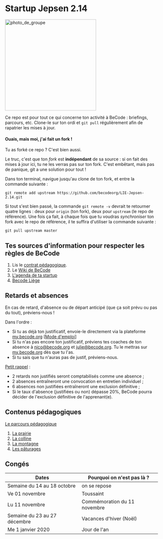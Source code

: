 # Startup Jepsen 2.14

<img src="group.jpg" alt="photo_de_groupe" width="300">

Ce repo est pour tout ce qui concerne ton activité à BeCode : briefings, parcours, etc.
Clone-le sur ton ordi et `git pull` régulièrement afin de rapatrier les mises à jour.

#### Ouais, mais moi, j'ai fait un fork !

Tu as forké ce repo ? C'est bien aussi.

Le truc, c'est que ton _fork_ est **indépendant** de sa source : si on fait des mises à jour ici, tu ne les verras pas sur ton fork.
C'est embêtant, mais pas de panique, git a une solution pour tout !

Dans ton terminal, navigue jusqu'au clone de ton fork, et entre la commande suivante :

    git remote add upstream https://github.com/becodeorg/LIE-Jepsen-2.14.git

Si tout s'est bien passé, la commande `git remote -v` devrait te retourner quatre lignes : deux pour `origin` (ton fork), deux pour `upstream` (le repo de référence).
Une fois ça fait, à chaque fois que tu voudras _synchroniser_ ton fork avec le repo de référence, il te suffira d'utiliser la commande suivante :

    git pull upstream master

## Tes sources d'information pour respecter les règles de BeCode

1. Lis le [contrat pédagogique](../../../BeCode/blob/master/contratpedagogique.md).
1. Le [Wiki de BeCode](https://github.com/becodeorg/BeCode/wiki)
1. [L'agenda de ta startup](https://calendar.google.com/calendar/b/1?cid=YmVjb2RlLm9yZ19sc25wYXZvc29mOGMzMDY0MjJrOTQ1NnU0Z0Bncm91cC5jYWxlbmRhci5nb29nbGUuY29t)
1. [Becode Liège](/infos/)

## Retards et absences

En cas de retard, d'absence ou de départ anticipé (que ça soit prévu ou pas du tout), préviens-nous !  

Dans l'ordre :
- Si tu as déjà ton justificatif, envoie-le directement via la plateforme [my.becode.org](https://my.becode.org)  [[Mode d'emploi](https://github.com/becodeorg/BeCode/blob/master/mybecode-absence-fr.md)]
- Si tu n'as pas encore ton justificatif, préviens tes coaches de ton absence à nico@becode.org et julie@becode.org. Tu le mettras sur [my.becode.org](https://my.becode.org) dès que tu l'as.
- Si tu sais que tu n'auras pas de justif, préviens-nous.

[Petit rappel](https://github.com/becodeorg/BeCode/blob/master/contratpedagogique.md#sanctions) :
- 2 retards non justifiés seront comptabilisés comme une absence ;
- 2 absences entraîneront une convocation en entretien individuel ;
- 6 absences non justifiées entraîneront une exclusion définitive ;
- Si le taux d'absence (justifiées ou non) dépasse 20%, BeCode pourra décider de l'exclusion définitive de l'apprenant(e).

## Contenus pédagogiques

[Le parcours pédagogique](https://docs.google.com/drawings/d/1lDE_wBLRhSdLYTVrR7MsBzxOl0aGE7V-lBRvP3052zw/edit?usp=sharing)

1. [La prairie](./01-the-field/)
2. [La colline](./02-the-hill/)
3. [La montagne](./03-the-mountain/)
4. [Les pâturages](./04-the-pastures/)


## Congés
| Dates | Pourquoi on n'est pas là ? |
|---|---|
| Semaine du 14 au 18 octobre | on se repose |
| Ve 01 novembre | Toussaint |
| Lu 11 novembre | Commémoration du 11 novembre |
| Semaine du 23 au 27 décembre | Vacances d'hiver (Noël)|
| Me 1 janvier 2020 | Jour de l'an |
